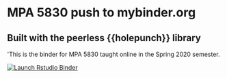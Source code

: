 # MPA 5830 push to mybinder.org 
## Built with the peerless {{holepunch}} library

'This is the binder for MPA 5830 taught online in the Spring 2020 semester. 

 <!-- badges: start -->
  [![Launch Rstudio Binder](http://mybinder.org/badge_logo.svg)](https://mybinder.org/v2/gh/aniruhil/mpa5830/master?urlpath=rstudio)
  <!-- badges: end -->

